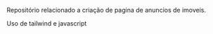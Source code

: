 Repositório relacionado a criação de pagina de anuncios de imoveis. 

Uso de tailwind e javascript 
